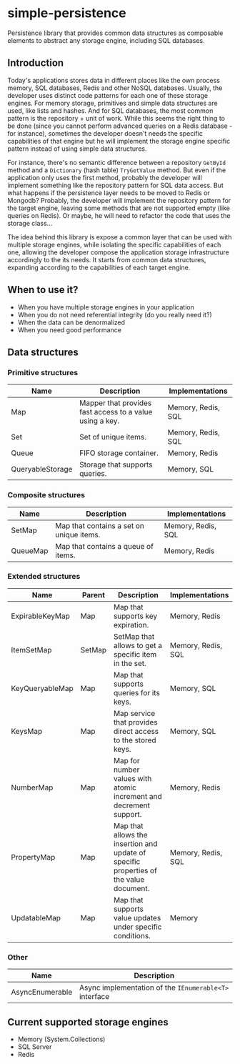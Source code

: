# simple-persistence
Persistence library that provides common data structures as composable elements to abstract any storage engine, including SQL databases.

## Introduction

Today's applications stores data in different places like the own process memory, SQL databases, Redis and other NoSQL databases. Usually, the developer uses distinct code patterns for each one of these storage engines. For memory storage, primitives and simple data structures are used, like lists and hashes. And for SQL databases, the most common pattern is the repository + unit of work. While this seems the right thing to be done (since you cannot perform advanced queries on a Redis database - for instance), sometimes the developer doesn't needs the specific capabilities of that engine but he will implement the storage engine specific pattern instead of using simple data structures.

For instance, there's no semantic difference between a repository ```GetById``` method and a ```Dictionary``` (hash table) ```TryGetValue``` method. But even if the application only uses the first method, probably the developer will implement something like the repository pattern for SQL data access. But what happens if the persistence layer needs to be moved to Redis or Mongodb? Probably, the developer will implement the repository pattern for the target engine, leaving some methods that are not supported empty (like queries on Redis). Or maybe, he will need to refactor the code that uses the storage class...

The idea behind this library is expose a common layer that can be used with multiple storage engines, while isolating the specific capabilities of each one, allowing the developer compose the application storage infrastructure accordingly to the its needs. It starts from common data structures, expanding according to the capabilities of each target engine. 

## When to use it?

* When you have multiple storage engines in your application
* When you do not need referential integrity (do you really need it?)
* When the data can be denormalized
* When you need good performance

## Data structures

### Primitive structures

Name             | Description                                        | Implementations
-----------------|----------------------------------------------------|----------------
Map              | Mapper that provides fast access to a value using a key. | Memory, Redis, SQL
Set              | Set of unique items. | Memory, Redis, SQL
Queue            | FIFO storage container. | Memory, Redis
QueryableStorage | Storage that supports queries. | Memory, SQL

### Composite structures

Name     | Description                              | Implementations
---------|------------------------------------------|--------------- 
SetMap   | Map that contains a set on unique items. | Memory, Redis, SQL
QueueMap | Map that contains a queue of items.      | Memory, Redis

### Extended structures

Name             | Parent | Description												| Implementations
-----------------|--------|---------------------------------------------------------|----------------
ExpirableKeyMap  | Map    | Map that supports key expiration.						| Memory, Redis
ItemSetMap       | SetMap | SetMap that allows to get a specific item in the set.	| Memory, Redis, SQL
KeyQueryableMap  | Map    | Map that supports queries for its keys.					| Memory, SQL
KeysMap          | Map    | Map service that provides direct access to the stored keys. | Memory, SQL
NumberMap        | Map    | Map for number values with atomic increment and decrement support. | Memory, Redis
PropertyMap      | Map    | Map that allows the insertion and update of specific properties of the value document. | Memory, Redis, SQL
UpdatableMap     | Map    | Map that supports value updates under specific conditions. | Memory

### Other

Name             | Description                                        
-----------------|------------------------------------------------------------
AsyncEnumerable  | Async implementation of the ```IEnumerable<T>``` interface 

## Current supported storage engines

* Memory (System.Collections)
* SQL Server
* Redis
